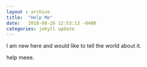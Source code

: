 ```yaml
---
layout : archive
title:  "Help Me"
date:   2018-08-26 12:53:13 -0400
categories: jekyll update
---
```


I am new here and would like to tell the world about it. 

help meee. 